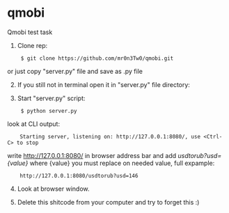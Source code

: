 # qmobi
Qmobi test task

1. Clone rep:
         
        $ git clone https://github.com/mr0n3Tw0/qmobi.git

or just copy "server.py" file and save as .py file

2. If you still not in terminal open it in "server.py" file directory:

3. Start "server.py" script:
        
        $ python server.py
        
  look at CLI output:
        
        Starting server, listening on: http://127.0.0.1:8080/, use <Ctrl-C> to stop
        
  write http://127.0.0.1:8080/ in browser address bar and add *usdtorub?usd={value}*
  where {value} you must replace on needed value, full expample:
           
        http://127.0.0.1:8080/usdtorub?usd=146
        
4. Look at browser window.

5. Delete this shitcode from your computer and try to forget this :)
